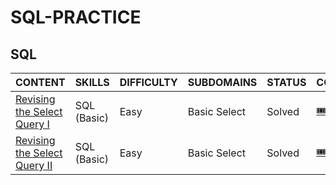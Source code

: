 # SQL-PRACTICE

## SQL

|CONTENT|SKILLS|DIFFICULTY|SUBDOMAINS|STATUS|CODE|
|---|---|---|---|---|---|
|[Revising the Select Query I](https://www.hackerrank.com/challenges/revising-the-select-query/problem?isFullScreen=true)|SQL (Basic)|Easy|Basic Select|Solved|[🎟](https://github.com/p2yeong/sql-practice/blob/main/basic/Revising%20the%20Select%20Query%20I.sql)|
|[Revising the Select Query II](https://www.hackerrank.com/challenges/revising-the-select-query-2/problem?isFullScreen=true)|SQL (Basic)|Easy|Basic Select|Solved|[🎟]()|
